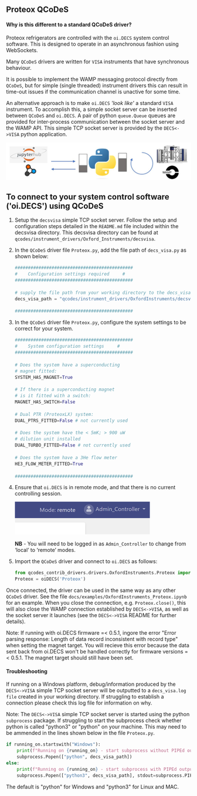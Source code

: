 ## Proteox QCoDeS

#### Why is this different to a standard QCoDeS driver?
Proteox refrigerators are controlled with the `oi.DECS` system control software. This is designed to operate in an asynchronous fashion using WebSockets.

Many `QCoDeS` drivers are written for `VISA` instruments that have synchronous behaviour.

It is possible to implement the WAMP messaging protocol directly from `QCoDeS`, but for simple (single threaded) instrument drivers this can result in time-out issues if the communication channel is unactive for some time.

An alternative approach is to make `oi.DECS` *'look like'* a standard `VISA` instrument. To accomplish this, a simple socket server can be inserted between `QCoDeS` and `oi.DECS`. A pair of python `queue.Queue` queues are provided for inter-process communication between the socket server and the WAMP API. This simple TCP socket server is provided by the `DECS<->VISA` python application. 

![DECS<->VISA img](../../../../docs/examples/OI_images/DECS_VISA.jpg)

## To connect to your system control software ('oi.DECS') using QCoDeS

1.  Setup the `decsvisa` simple TCP socket server. Follow the setup and configuration steps detailed in the `README.md` file included within the decsvisa directory. This decsvisa directory can be found at `qcodes/instrument_drivers/Oxford_Instruments/decsvisa`.

2.  In the `QCoDeS` driver file `Proteox.py`, add the file path of `decs_visa.py` as shown below:

    ````python
    #############################################
    #    Configuration settings required     #
    #############################################

    # supply the file path from your working directory to the decs_visa.py file
    decs_visa_path = "qcodes/instrument_drivers/OxfordInstruments/decsvisa/src/decs_visa.py"

    #############################################
    ````

3. In the `QCoDeS` driver file `Proteox.py`, configure the system settings to be correct for your system. 

    ````python
    #############################################
    #    System configuration settings     #
    #############################################

    # Does the system have a superconducting
    # magnet fitted:
    SYSTEM_HAS_MAGNET=True

    # If there is a superconducting magnet
    # is it fitted with a switch:
    MAGNET_HAS_SWITCH=False

    # Dual PTR (ProteoxLX) system:
    DUAL_PTRS_FITTED=False # not currently used

    # Does the system have the < 5mK; > 900 uW
    # dilution unit installed
    DUAL_TURBO_FITTED=False # not currently used

    # Does the system have a 3He flow meter
    HE3_FLOW_METER_FITTED=True

    #############################################
    ````

4.  Ensure that `oi.DECS` is in remote mode, and that there is no current controlling session.

    ![Remote mode](../../../../docs/examples/OI_images/remote_mode.png)
    
    **NB** - You will need to be logged in as `Admin_Controller` to change from ‘local’ to ‘remote’ modes.

5.  Import the `QCoDeS` driver and connect to `oi.DECS` as follows:

    ````python
    from qcodes_contrib_drivers.drivers.OxfordInstruments.Proteox import oiDECS
    Proteox = oiDECS('Proteox')
    ````
Once connected, the driver can be used in the same way as any other `QCoDeS` driver. See the file `docs/examples/OxfordInstruments_Proteox.ipynb` for an example. When you close the connection, e.g. `Proteox.close()`, this will also close the WAMP connection established by `DECS<->VISA`, as well as the socket server it launches (see the `DECS<->VISA` README for further details). 

Note: If running with oi.DECS firmware =< 0.5.1, ingore the error "Error parsing response: Length of data record inconsistent with record type" when setting the magnet target. You will recieve this error because the data sent back from oi.DECS won't be handled correctly for firmware versions =< 0.5.1. The magnet target should still have been set.


#### Troubleshooting

If running on a Windows platform, debug/information produced by the `DECS<->VISA` simple TCP socket server will be outputted to a `decs_visa.log file` created in your working directory. If struggling to establish a connection please check this log file for information on why.

Note: The `DECS<->VISA` simple TCP socket server is started using the python `subprocess` package. If struggling to start the subprocess check whether python is called "python3" or "python" on your machine. This may need to be ammended in the lines shown below in the file `Proteox.py`.

````python
if running_on.startswith("Windows"):
    print(f"Running on {running_on} - start subprocess without PIPEd output")
    subprocess.Popen(["python", decs_visa_path])
else:
    print(f"Running on {running_on} - start subprocess with PIPEd output")
    subprocess.Popen(["python3", decs_visa_path], stdout=subprocess.PIPE)
````
The default is "python" for Windows and "python3" for Linux and MAC.
